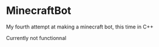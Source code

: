 # MinecraftBot
My fourth attempt at making a minecraft bot, this time in C++

Currently not functionnal
